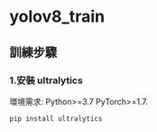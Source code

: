 # yolov8_train

## 訓練步驟
### 1.安裝 ultralytics
環境需求: Python>=3.7 PyTorch>=1.7.
```
pip install ultralytics
```
